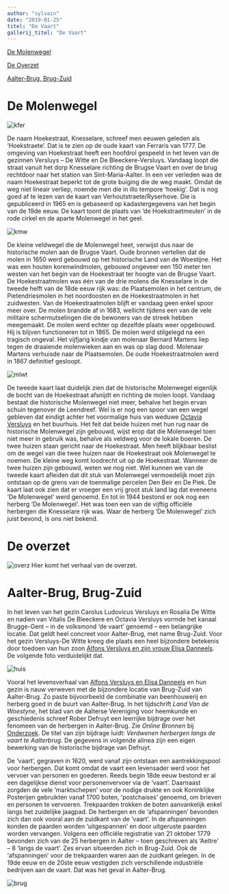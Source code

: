 ```yaml
---
author: "sylvain"
date: "2019-01-25"
titel: "De Vaart"
gallerij_titel: "De Vaart"
---
```


[De Molenwegel](#var_molen)

[De Overzet](#var_over)

[Aalter-Brug, Brug-Zuid](#var_brug)

# De Molenwegel<a name="var_molen"></a>

![kfer](kfer.jpg)

De naam Hoekestraat, Knesselare, schreef men eeuwen geleden als ‘Hoekstraete’. Dat is te zien op de oude kaart van Ferraris van 1777. De omgeving van Hoekestraat heeft een hoofdrol gespeeld in het leven van de gezinnen Versluys – De Witte en De Bleeckere-Versluys. Vandaag loopt die straat vanuit het dorp Knesselare richting de Brugse Vaart en over de brug rechtdoor naar het station van Sint-Maria-Aalter. In een ver verleden was de naam Hoekestraat beperkt tot de grote buiging die de weg maakt. Omdat de weg niet lineair verliep, noemde men die in illo tempore ‘hoekig’. Dat is nog goed af te lezen van de kaart van Verhoutstraete/Ryserhove. Die is gepubliceerd in 1965 en is gebaseerd op kadastergegevens van het begin van de 19de eeuw. De kaart toont de plaats van ‘de Hoekstraetmeulen’ in de rode cirkel en de aparte Molenwegel in het geel. 

![kmw](kmw.jpg)

De kleine veldwegel die de Molenwegel heet, verwijst dus naar de historische molen aan de Brugse Vaart. Oude bronnen vertellen dat de molen in 1650 werd gebouwd op het historische Land van de Woestijne. Het was een houten korenwindmolen, gebouwd ongeveer een 150 meter ten westen van het begin van de Hoekestraat ter hoogte van de Brugse Vaart. De Hoekestraatmolen was één van de drie molens die Knesselare in de tweede helft van de 18de eeuw rijk was: de Plaatsemolen in het centrum, de Pietendriesmolen in het noordoosten en de Hoekestraatmolen in het zuidwesten. Van de Hoekestraatmolen blijft er vandaag geen enkel spoor meer over. De molen brandde af in 1683, wellicht tijdens een van de vele militaire schermutselingen die de bewoners van de streek hebben meegemaakt. De molen werd echter op dezelfde plaats weer opgebouwd. Hij is blijven functioneren tot in 1865. De molen werd stilgelegd na een tragisch ongeval. Het vijfjarig kindje van molenaar Bernard Martens liep tegen de draaiende molenwieken aan en was op slag dood. Molenaar Martens verhuisde naar de Plaatsemolen. De oude Hoekestraatmolen werd in 1867 definitief gesloopt.

![mlwt](mlwt.jpg)

De tweede kaart laat duidelijk zien dat de historische Molenwegel eigenlijk de bocht van de Hoekestraat afsnijdt en richting de molen loopt. Vandaag bestaat die historische Molenwegel niet meer, behalve het begin ervan schuin tegenover de Leendreef. Wel is er nog een spoor van een wegel gebleven dat eindigt achter het voormalige huis van weduwe [Octavia Versluys](/1878-octavia-versluys/mozaik/4-weduwe) en het buurhuis. Het feit dat beide huizen met hun rug naar de historische Molenwegel zijn gebouwd, wijst erop dat die Molenwegel toen niet meer in gebruik was, behalve als veldweg voor de lokale boeren. De twee huizen staan gericht naar de Hoekestraat. Men heeft blijkbaar beslist om de wegel van die twee huizen naar de Hoekestraat ook Molenwegel te noemen. De kleine weg komt loodrecht uit op de Hoekestraat. Wanneer de twee huizen zijn gebouwd, weten we nog niet. Wel kunnen we van de tweede kaart afleiden dat dit stuk van Molenwegel vermoedelijk moet zijn ontstaan op de grens van de toenmalige percelen Den Beir en De Piek. De kaart laat ook zien dat er vroeger een vrij groot stuk land lag dat eveneens ‘De Molenwegel’ werd genoemd. En tot in 1944 bestond er ook nog een herberg ‘De Molenwegel’. Het was toen een van de vijftig officiële herbergen die Knesselare rijk was. Waar de herberg ‘De Molenwegel’ zich juist bevond, is ons niet bekend. 

# De overzet<a name="var_over"></a>

![overz](overz.jpg)
Hier komt het verhaal van de overzet.

# Aalter-Brug, Brug-Zuid<a name="var_brug"></a>

In het leven van het gezin Carolus Ludovicus Versluys en Rosalia De Witte en nadien van Vitalis De Bleeckere en Octavia Versluys vormde het kanaal Brugge-Gent – in de volksmond ‘de vaart’ genoemd – een belangrijke locatie. Dat geldt heel concreet voor Aalter-Brug, met name Brug-Zuid. Voor het gezin Versluys-De Witte kreeg die plaats een heel bijzondere betekenis door toedoen van hun zoon [Alfons Versluys en zijn vrouw Elisa Danneels](/1878-octavia-versluys/mozaik/3-versluys). De volgende foto verduidelijkt dat.

![huis](huis.jpg)

Vooral het levensverhaal van [Alfons Versluys en Elisa Danneels](/1878-octavia-versluys/mozaik/3-versluys) en hun gezin is nauw verweven met de bijzondere locatie van Brug-Zuid van Aalter-Brug. Zo paste bijvoorbeeld de combinatie van beenhouwerij en herberg goed in de buurt van Aalter-Brug. In het tijdschrift _Land Van de Woestyne_, het blad van de Aalterse Vereniging voor heemkunde en geschiedenis schreef Rober Defruyt een leerrijke bijdrage over het fenomeen van de herbergen in Aalter-Brug. Zie _Online Bronnen_ bij [Onderzoek](https://www.debleeckere.be/onderzoek-bronnen). De titel van zijn bijdrage luidt: _Verdwenen herbergen langs de vaart te Aalterbrug_. De gegevens in volgende alinea zijn een eigen bewerking van de historische bijdrage van Defruyt. 

De ‘vaart’, gegraven in 1620, werd vanaf zijn ontstaan een aantrekkingspool voor herbergen. Dat komt omdat de vaart een levensader werd voor het vervoer van personen en goederen. Reeds begin 18de eeuw bestond er al een dagelijkse dienst voor personenvervoer via de ‘vaart’. Daarnaast zorgden de vele ‘marktschepen’ voor de nodige drukte en ook Koninklijke Posterijen gebruikten vanaf 1700 boten, ‘postchaises’ genoemd, om brieven en personen te vervoeren. Trekpaarden trokken de boten aanvankelijk enkel langs het zuidelijke jaagpad. De herbergen en de ‘afspanningen’ bevonden zich dan ook vooral aan de zuidkant van de ‘vaart’. In de afspanningen konden de paarden worden ‘uitgespannen’ en door uitgeruste paarden worden vervangen. Volgens een officiële registratie van 21 oktober 1779 bevonden zich van de 25 herbergen in Aalter – toen geschreven als ‘Aeltre’ – 8 ‘langs de vaart’. Zes ervan situeerden zich in Brug-Zuid. Ook de ‘afspanningen’ voor de trekpaarden waren aan de zuidkant gelegen. In de 19de eeuw en de 20ste eeuw vestigden zich verschillende industriële bedrijven aan de vaart. Dat was het geval in Aalter-Brug.

![brug](brug.jpg)

